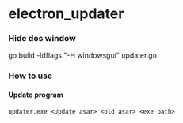 # electron_updater

### Hide dos window 
go build -ldflags "-H windowsgui" updater.go 

### How to use
#### Update program
`updater.exe <Update asar> <old asar> <exe path>`